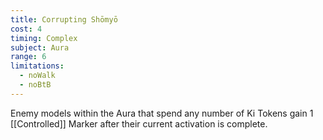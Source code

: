```yaml
---
title: Corrupting Shōmyō
cost: 4
timing: Complex
subject: Aura
range: 6
limitations:
  - noWalk
  - noBtB
---
```

Enemy models within the Aura that spend any number of Ki Tokens gain 1 [[Controlled]] Marker after their current activation is complete.